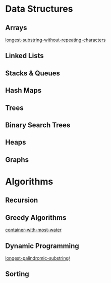 # Data Structures

## Arrays
[longest-substring-without-repeating-characters](https://leetcode.com/problems/longest-substring-without-repeating-characters/)

## Linked Lists


## Stacks & Queues

## Hash Maps

## Trees

## Binary Search Trees

## Heaps

## Graphs

# Algorithms

## Recursion

## Greedy Algorithms
[container-with-most-water](https://leetcode.com/problems/container-with-most-water/)

## Dynamic Programming
[longest-palindromic-substring/](https://leetcode.com/problems/longest-palindromic-substring/)

## Sorting


